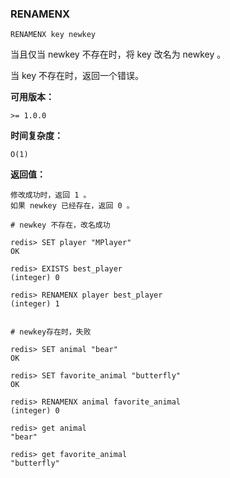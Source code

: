 ### RENAMENX
```
RENAMENX key newkey
```
当且仅当 newkey 不存在时，将 key 改名为 newkey 。

当 key 不存在时，返回一个错误。

**可用版本：**

    >= 1.0.0
    
**时间复杂度：**

    O(1)
    
**返回值：**

    修改成功时，返回 1 。
    如果 newkey 已经存在，返回 0 。

```
# newkey 不存在，改名成功

redis> SET player "MPlayer"
OK

redis> EXISTS best_player
(integer) 0

redis> RENAMENX player best_player
(integer) 1


# newkey存在时，失败

redis> SET animal "bear"
OK

redis> SET favorite_animal "butterfly"
OK

redis> RENAMENX animal favorite_animal
(integer) 0

redis> get animal
"bear"

redis> get favorite_animal
"butterfly"
```
